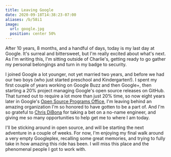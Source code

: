 ```yaml
---
title: Leaving Google
date: 2020-09-18T14:38:23-07:00
aliases: /b/58i1
image:
  url: google.jpg
  position: center 50%
---
```


After 10 years, 8 months, and a handful of days, today is my last day at Google.
It's surreal and bittersweet, but I'm really excited about what's next. As I'm
writing this, I'm sitting outside of Charlie's, getting ready to go gather my
personal belongings and turn in my badge to security.

I joined Google a lot younger, not yet married two years, and before we had our
two boys (who just started preschool and Kindergarten!). I spent my first
couple of years working on Google Buzz and then Google+, then starting a 20%
project managing Google's open source releases on GitHub. That turned out to
require a lot more than just 20% time, so now eight years later in Google's
[Open Source Programs Office][], I'm leaving behind an amazing organization I'm
so honored to have gotten to be a part of. And I'm so grateful to [Chris
DiBona][] for taking a bet on a no-name engineer, and giving me so many
opportunities to help get me to where I am today.

I'll be sticking around in open source, and will be starting the next adventure
in a couple of weeks. For now, I'm enjoying my final walk around a very empty
Googleplex, recalling some great memories, and trying to fully take in how
amazing this ride has been. I will miss this place and the phenomenal people I
got to work with.

[Chris DiBona]: http://dibona.com/
[Open Source Programs Office]: https://opensource.google/

